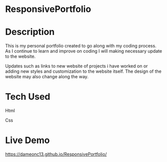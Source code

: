 # ResponsivePortfolio


# Description

This is my personal portfolio created to go along with my coding process. As I continue to learn and improve on coding I will making necessary update to the website.

 Updates such as links to new website of projects i have worked on or adding new styles and customization to the website itself. The design of the website may also change along the way. 




# Tech Used

 Html
 
 Css 


# Live Demo

https://dameonc13.github.io/ResponsivePortfolio/